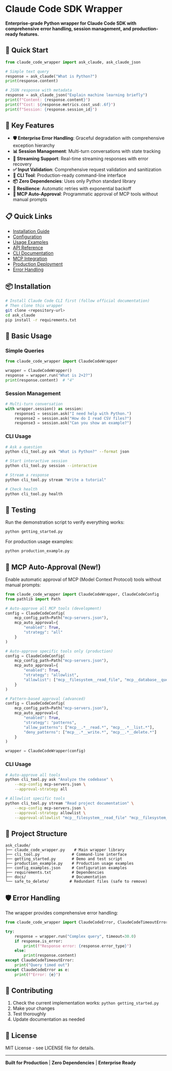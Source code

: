 # Claude Code SDK Wrapper

**Enterprise-grade Python wrapper for Claude Code SDK with comprehensive error handling, session management, and production-ready features.**

## 🚀 Quick Start

```python
from claude_code_wrapper import ask_claude, ask_claude_json

# Simple text query
response = ask_claude("What is Python?")
print(response.content)

# JSON response with metadata
response = ask_claude_json("Explain machine learning briefly")
print(f"Content: {response.content}")
print(f"Cost: ${response.metrics.cost_usd:.6f}")
print(f"Session: {response.session_id}")
```

## 🌟 Key Features

- **🛡️ Enterprise Error Handling**: Graceful degradation with comprehensive exception hierarchy
- **📊 Session Management**: Multi-turn conversations with state tracking
- **🌊 Streaming Support**: Real-time streaming responses with error recovery
- **✅ Input Validation**: Comprehensive request validation and sanitization
- **🔧 CLI Tool**: Production-ready command-line interface
- **📦 Zero Dependencies**: Uses only Python standard library
- **🔄 Resilience**: Automatic retries with exponential backoff
- **🤖 MCP Auto-Approval**: Programmatic approval of MCP tools without manual prompts

## 📋 Quick Links

- [Installation Guide](docs/installation.md)
- [Configuration](docs/configuration.md)
- [Usage Examples](docs/usage-examples.md)
- [API Reference](docs/api-reference.md)
- [CLI Documentation](docs/cli-usage.md)
- [MCP Integration](docs/mcp-integration.md)
- [Production Deployment](docs/production.md)
- [Error Handling](docs/error-handling.md)

## 📦 Installation

```bash
# Install Claude Code CLI first (follow official documentation)
# Then clone this wrapper
git clone <repository-url>
cd ask_claude
pip install -r requirements.txt
```

## 🔧 Basic Usage

### Simple Queries
```python
from claude_code_wrapper import ClaudeCodeWrapper

wrapper = ClaudeCodeWrapper()
response = wrapper.run("What is 2+2?")
print(response.content)  # "4"
```

### Session Management
```python
# Multi-turn conversation
with wrapper.session() as session:
    response1 = session.ask("I need help with Python.")
    response2 = session.ask("How do I read CSV files?")
    response3 = session.ask("Can you show an example?")
```

### CLI Usage
```bash
# Ask a question
python cli_tool.py ask "What is Python?" --format json

# Start interactive session
python cli_tool.py session --interactive

# Stream a response
python cli_tool.py stream "Write a tutorial"

# Check health
python cli_tool.py health
```

## 🧪 Testing

Run the demonstration script to verify everything works:

```bash
python getting_started.py
```

For production usage examples:

```bash
python production_example.py
```

## 🤖 MCP Auto-Approval (New!)

Enable automatic approval of MCP (Model Context Protocol) tools without manual prompts:

```python
from claude_code_wrapper import ClaudeCodeWrapper, ClaudeCodeConfig
from pathlib import Path

# Auto-approve all MCP tools (development)
config = ClaudeCodeConfig(
    mcp_config_path=Path("mcp-servers.json"),
    mcp_auto_approval={
        "enabled": True,
        "strategy": "all"
    }
)

# Auto-approve specific tools only (production)
config = ClaudeCodeConfig(
    mcp_config_path=Path("mcp-servers.json"),
    mcp_auto_approval={
        "enabled": True,
        "strategy": "allowlist",
        "allowlist": ["mcp__filesystem__read_file", "mcp__database__query"]
    }
)

# Pattern-based approval (advanced)
config = ClaudeCodeConfig(
    mcp_config_path=Path("mcp-servers.json"),
    mcp_auto_approval={
        "enabled": True,
        "strategy": "patterns",
        "allow_patterns": ["mcp__.*__read.*", "mcp__.*__list.*"],
        "deny_patterns": ["mcp__.*__write.*", "mcp__.*__delete.*"]
    }
)

wrapper = ClaudeCodeWrapper(config)
```

### CLI Usage

```bash
# Auto-approve all tools
python cli_tool.py ask "Analyze the codebase" \
    --mcp-config mcp-servers.json \
    --approval-strategy all

# Allowlist specific tools
python cli_tool.py stream "Read project documentation" \
    --mcp-config mcp-servers.json \
    --approval-strategy allowlist \
    --approval-allowlist "mcp__filesystem__read_file" "mcp__filesystem__list_directory"
```

## 📁 Project Structure

```
ask_claude/
├── claude_code_wrapper.py    # Main wrapper library
├── cli_tool.py              # Command-line interface
├── getting_started.py       # Demo and test script
├── production_example.py    # Production usage examples
├── config_examples.json     # Configuration examples
├── requirements.txt         # Dependencies
├── docs/                    # Documentation
└── safe_to_delete/         # Redundant files (safe to remove)
```

## 🛡️ Error Handling

The wrapper provides comprehensive error handling:

```python
from claude_code_wrapper import ClaudeCodeError, ClaudeCodeTimeoutError

try:
    response = wrapper.run("Complex query", timeout=30.0)
    if response.is_error:
        print(f"Response error: {response.error_type}")
    else:
        print(response.content)
except ClaudeCodeTimeoutError:
    print("Query timed out")
except ClaudeCodeError as e:
    print(f"Error: {e}")
```

## 🤝 Contributing

1. Check the current implementation works: `python getting_started.py`
2. Make your changes
3. Test thoroughly
4. Update documentation as needed

## 📄 License

MIT License - see LICENSE file for details.

---

**Built for Production** | **Zero Dependencies** | **Enterprise Ready**
